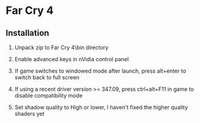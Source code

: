 Far Cry 4
=========

Installation
------------

1. Unpack zip to Far Cry 4\bin directory
2. Enable advanced keys in nVidia control panel
3. If game switches to windowed mode after launch, press alt+enter to switch back to full screen
4. If using a recent driver version >= 347.09, press ctrl+alt+F11 in game to disable compatibility mode

5. Set shadow quality to High or lower, I haven't fixed the higher quality shaders yet
